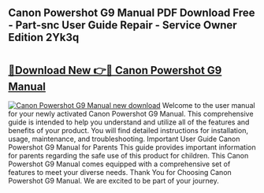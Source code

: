 ## Canon Powershot G9 Manual PDF Download Free - Part-snc User Guide Repair - Service Owner Edition 2Yk3q

# <h2><a href="http://bc44333.oget.top/?id=Canon+Powershot+G9+Manual">🔗Download New 👉🔴 Canon Powershot G9 Manual</a></h2>

[![Canon Powershot G9 Manual new download](https://i.imgur.com/5g1atiW.png)](http://bc44333.oget.top/?id=Canon+Powershot+G9+Manual)
Welcome to the user manual for your newly activated Canon Powershot G9 Manual. This comprehensive guide is intended to help you understand and utilize all of the features and benefits of your product. You will find detailed instructions for installation, usage, maintenance, and troubleshooting. Important User Guide Canon Powershot G9 Manual for Parents This guide provides important information for parents regarding the safe use of this product for children. This Canon Powershot G9 Manual comes equipped with a comprehensive set of features to meet your diverse needs. Thank You for Choosing Canon Powershot G9 Manual. We are excited to be part of your journey.
